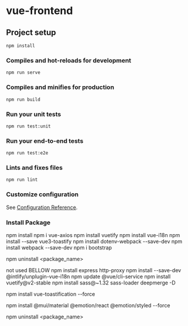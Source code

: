 # vue-frontend

## Project setup
```
npm install
```

### Compiles and hot-reloads for development
```
npm run serve
```

### Compiles and minifies for production
```
npm run build
```

### Run your unit tests
```
npm run test:unit
```

### Run your end-to-end tests
```
npm run test:e2e
```

### Lints and fixes files
```
npm run lint
```

### Customize configuration
See [Configuration Reference](https://cli.vuejs.org/config/).


### Install Package
npm install
npm i vue-axios
npm install vuetify
npm install vue-i18n
npm install --save vue3-toastify
npm install dotenv-webpack --save-dev
npm install webpack --save-dev
npm i bootstrap

npm uninstall <package_name>

not used BELLOW
npm install express http-proxy
npm install --save-dev @intlify/unplugin-vue-i18n
npm update @vue/cli-service
npm install vuetify@v2-stable
npm install sass@~1.32 sass-loader deepmerge -D
<!-- npm install -g @vue/cli --force -->
npm install vue-toastification --force
<!-- npm install @mdi/font // uninstall -->
npm install @mui/material @emotion/react @emotion/styled --force

<!-- npm install materialize-css // uninstall -->
npm uninstall <package_name>
